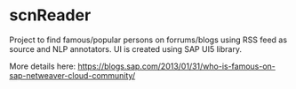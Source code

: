 # scnReader
Project to find famous/popular persons on forrums/blogs using RSS feed as source and NLP annotators. UI is created using SAP UI5 library.

More details here: https://blogs.sap.com/2013/01/31/who-is-famous-on-sap-netweaver-cloud-community/
